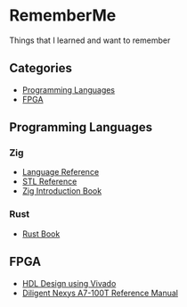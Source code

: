# RememberMe
Things that I learned and want to remember

<!-- Categories Begin -->
## Categories

- [Programming Languages](#programming-languages)
- [FPGA](#fpga)

<!-- Categories End -->

<!-- Programming Languages Begin -->
## Programming Languages

### Zig

- [Language Reference](https://ziglang.org/documentation/0.13.0/)
- [STL Reference](https://ziglang.org/documentation/0.13.0/std/)
- [Zig Introduction Book](https://pedropark99.github.io/zig-book/)

### Rust

- [Rust Book](https://doc.rust-lang.org/book/)

<!-- Programming Languages End -->

<!-- FPGA Begin -->
## FPGA

- [HDL Design using Vivado](https://www.amd.com/en/corporate/university-program/vivado/vivado-teaching-material/hdl-design.html)
- [Diligent Nexys A7-100T Reference Manual](https://digilent.com/reference/programmable-logic/nexys-a7/reference-manual)

<!-- FPGA End -->

